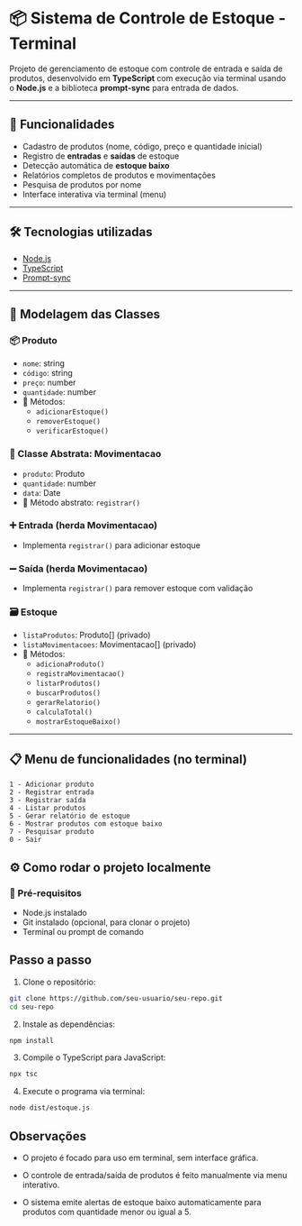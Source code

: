 # 📦 Sistema de Controle de Estoque - Terminal

Projeto de gerenciamento de estoque com controle de entrada e saída de produtos, desenvolvido em **TypeScript** com execução via terminal usando o **Node.js** e a biblioteca **prompt-sync** para entrada de dados.

---

## 🚀 Funcionalidades

- Cadastro de produtos (nome, código, preço e quantidade inicial)
- Registro de **entradas** e **saídas** de estoque
- Detecção automática de **estoque baixo**
- Relatórios completos de produtos e movimentações
- Pesquisa de produtos por nome
- Interface interativa via terminal (menu)

---

## 🛠️ Tecnologias utilizadas

- [Node.js](https://nodejs.org/)
- [TypeScript](https://www.typescriptlang.org/)
- [Prompt-sync](https://www.npmjs.com/package/prompt-sync)

---

## 🧠 Modelagem das Classes

### 📦 Produto
- `nome`: string  
- `código`: string  
- `preço`: number  
- `quantidade`: number  
- 🔁 Métodos:
  - `adicionarEstoque()`
  - `removerEstoque()`
  - `verificarEstoque()`

### 🔄 Classe Abstrata: Movimentacao
- `produto`: Produto  
- `quantidade`: number  
- `data`: Date  
- 🔁 Método abstrato: `registrar()`

### ➕ Entrada (herda Movimentacao)
- Implementa `registrar()` para adicionar estoque

### ➖ Saída (herda Movimentacao)
- Implementa `registrar()` para remover estoque com validação

### 🗃️ Estoque
- `listaProdutos`: Produto[] (privado)
- `listaMovimentacoes`: Movimentacao[] (privado)
- 🔁 Métodos:
  - `adicionaProduto()`
  - `registraMovimentacao()`
  - `listarProdutos()`
  - `buscarProdutos()`
  - `gerarRelatorio()`
  - `calculaTotal()`
  - `mostrarEstoqueBaixo()`

---

## 📋 Menu de funcionalidades (no terminal)

```text
1 - Adicionar produto
2 - Registrar entrada
3 - Registrar saída
4 - Listar produtos
5 - Gerar relatório de estoque
6 - Mostrar produtos com estoque baixo
7 - Pesquisar produto
0 - Sair
```

## ⚙️ Como rodar o projeto localmente

### 🔧 Pré-requisitos

- Node.js instalado
- Git instalado (opcional, para clonar o projeto)
- Terminal ou prompt de comando

## Passo a passo

1. Clone o repositório:
```bash
git clone https://github.com/seu-usuario/seu-repo.git
cd seu-repo
```
2. Instale as dependências:
```bash
npm install
```
3. Compile o TypeScript para JavaScript:
```bash
npx tsc
```
4. Execute o programa via terminal:
```bash
node dist/estoque.js
```

## Observações

- O projeto é focado para uso em terminal, sem interface gráfica.

- O controle de entrada/saída de produtos é feito manualmente via menu interativo.

- O sistema emite alertas de estoque baixo automaticamente para produtos com quantidade menor ou igual a 5.